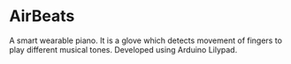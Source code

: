 # AirBeats
A smart wearable piano. It is a glove which detects movement of fingers to play different musical tones. Developed using Arduino Lilypad.
